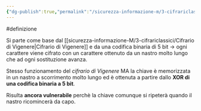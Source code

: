 ```yaml
---
{"dg-publish":true,"permalink":"/sicurezza-informazione-m/3-cifrariclassici/cifrario-di-vernam/"}
---
```


#definizione 

Si parte come base dal [[sicurezza-informazione-M/3-cifrariclassici/Cifrario di Vigenere\|Cifrario di Vigenere]] e da una codifica binaria di 5 bit -> ogni carattere viene cifrato con un carattere ottenuto da un nastro molto lungo che ad ogni sostituzione avanza.

Stesso funzionamento del *cifrario di Vigenere* MA la chiave è memorizzata in un nastro a scorrimento molto lungo ed è ottenuta a partire dallo **XOR di una codifica binaria a 5 bit**.

Risulta **ancora vulnerabile** perchè la chiave comunque si ripeterà quando il nastro ricomincerà da capo.